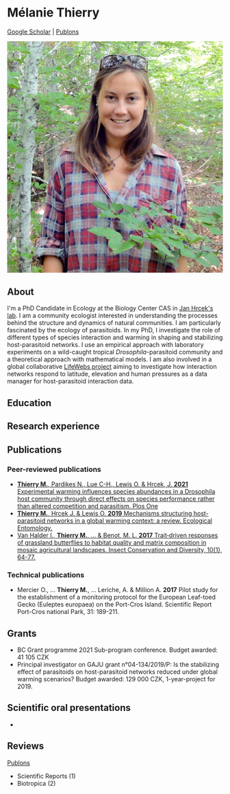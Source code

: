 # Mélanie Thierry

[Google Scholar](https://scholar.google.fr/citations?user=yj1F8nUAAAAJ&hl=fr) | [Publons](https://publons.com/researcher/3161782/melanie-thierry/)

![CV](CV.JPG)

## About

I'm a PhD Candidate in Ecology at the Biology Center CAS in [Jan Hrcek's lab](http://lab.hrcek.net/). 
I am a community ecologist interested in understanding the processes behind the structure and dynamics of natural communities. I am particularly fascinated by the ecology of parasitoids. 
In my PhD, I investigate the role of different types of species interaction and warming in shaping and stabilizing host-parasitoid networks. I use an empirical approach with laboratory experiments on a wild-caught tropical _Drosophila_-parasitoid community and a theoretical approach with mathematical models. 
I am also involved in a global collaborative [LifeWebs project](www.lifewebs.net) aiming to investigate how interaction networks respond to latitude, elevation and human pressures as a data manager for host-parasitoid interaction data.


## Education


## Research experience


## Publications

### Peer-reviewed publications

+ [**Thierry M.**, Pardikes N., Lue C-H., Lewis O. & Hrcek, J. **2021** Experimental warming influences species abundances in a Drosophila host community through direct effects on species performance rather than altered competition and parasitism. Plos One](https://www.biorxiv.org/content/10.1101/2020.12.22.423937v1.abstract)
+ [**Thierry M.**, Hrcek J. & Lewis O. **2019** Mechanisms structuring host-parasitoid networks in a global warming context: a review. Ecological Entomology.](https://onlinelibrary.wiley.com/doi/full/10.1111/een.12750)
+ [Van Halder I., **Thierry M.**, ... & Benot, M. L. **2017** Trait‐driven responses of grassland butterflies to habitat quality and matrix composition in mosaic agricultural landscapes. Insect Conservation and Diversity, 10(1), 64-77.](https://onlinelibrary.wiley.com/doi/abs/10.1111/icad.12200)

### Technical publications

+ Mercier O., … **Thierry M.**, … Leriche, A. & Million A. **2017** Pilot study for the establishment of a monitoring protocol for the European Leaf-toed Gecko (Euleptes europaea) on the Port-Cros Island. Scientific Report Port-Cros national Park, 31: 189-211. 

## Grants

+ BC Grant programme 2021 Sub-program conference. Budget awarded: 41 105 CZK
+ Principal investigator on GAJU grant n°04-134/2019/P: Is the stabilizing effect of parasitoids on host-parasitoid networks reduced under global warming scenarios? Budget awarded: 129 000 CZK, 1-year-project for 2019.

## Scientific oral presentations

+ 

## Reviews

[Publons](https://publons.com/researcher/3161782/melanie-thierry/)  

+ Scientific Reports (1)
+ Biotropica (2)


